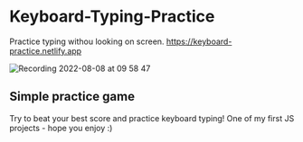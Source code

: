 # Keyboard-Typing-Practice
Practice typing withou looking on screen.
https://keyboard-practice.netlify.app

![Recording 2022-08-08 at 09 58 47](https://user-images.githubusercontent.com/99325577/183369098-87eb2284-f0dd-46b4-8716-c3726e5a0b95.gif)

## Simple practice game
Try to beat your best score and practice keyboard typing!
One of my first JS projects - hope you enjoy :) 
